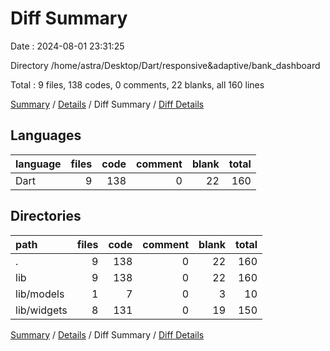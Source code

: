 # Diff Summary

Date : 2024-08-01 23:31:25

Directory /home/astra/Desktop/Dart/responsive&adaptive/bank_dashboard

Total : 9 files,  138 codes, 0 comments, 22 blanks, all 160 lines

[Summary](results.md) / [Details](details.md) / Diff Summary / [Diff Details](diff-details.md)

## Languages
| language | files | code | comment | blank | total |
| :--- | ---: | ---: | ---: | ---: | ---: |
| Dart | 9 | 138 | 0 | 22 | 160 |

## Directories
| path | files | code | comment | blank | total |
| :--- | ---: | ---: | ---: | ---: | ---: |
| . | 9 | 138 | 0 | 22 | 160 |
| lib | 9 | 138 | 0 | 22 | 160 |
| lib/models | 1 | 7 | 0 | 3 | 10 |
| lib/widgets | 8 | 131 | 0 | 19 | 150 |

[Summary](results.md) / [Details](details.md) / Diff Summary / [Diff Details](diff-details.md)